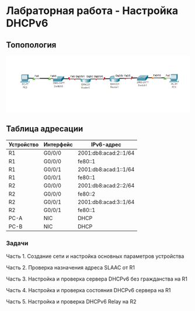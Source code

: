 # Лабраторная работа - Настройка DHCPv6

## Топопология

![](1.PNG)

## Таблица адресации

| Устройство    | Интерфейс   | IPv6-адрес  |
|-----------------|---------------|-------------------------|
| R1 | G0/0/0   | 2001:db8:acad:2::1/64  |   
| R1 | G0/0/0   | fe80::1 |  
| R1 | G0/0/1   | 2001:db8:acad:1::1/64  |   
| R1 | G0/0/1   | fe80::1 |  
| R2 | G0/0/0   | 2001:db8:acad:2::2/64|    
| R2 | G0/0/0   | fe80::2|
| R2 | G0/0/1   | 2001:db8:acad:3::1/64|    
| R2 | G0/0/1   | fe80::1 |
| PC-A | NIC    | DHCP |    
| PC-B | NIC    | DHCP |   

### Задачи

Часть 1. Создание сети и настройка основных параметров устройства

Часть 2. Проверка назначения адреса SLAAC от R1

Часть 3. Настройка и проверка сервера DHCPv6 без гражданства на R1

Часть 4. Настройка и проверка состояния DHCPv6 сервера на R1

Часть 5. Настройка и проверка DHCPv6 Relay на R2

